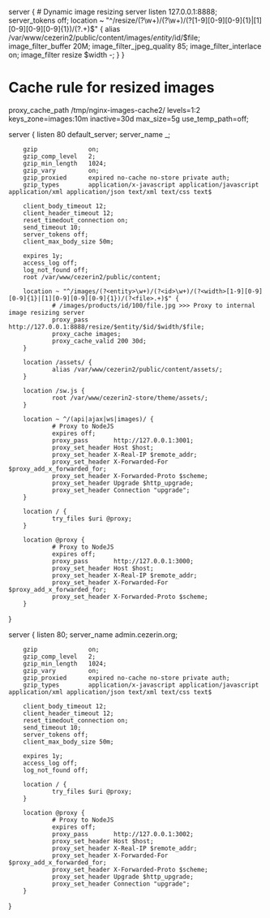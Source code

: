 server {
        # Dynamic image resizing server
        listen 127.0.0.1:8888;
        server_tokens off;
        location ~ "^/resize/(?<entity>\w+)/(?<id>\w+)/(?<width>[1-9][0-9][0-9]{1}|[1][0-9][0-9][0-9]{1})/(?<file>.+)$" {
                alias /var/www/cezerin2/public/content/images/$entity/$id/$file;
                image_filter_buffer 20M;
                image_filter_jpeg_quality 85;
                image_filter_interlace on;
                image_filter resize $width -;
        }
}

# Cache rule for resized images
proxy_cache_path /tmp/nginx-images-cache2/ levels=1:2 keys_zone=images:10m inactive=30d max_size=5g use_temp_path=off;

server {
        listen 80 default_server;
        server_name _;

        gzip              on;
        gzip_comp_level   2;
        gzip_min_length   1024;
        gzip_vary         on;
        gzip_proxied      expired no-cache no-store private auth;
        gzip_types        application/x-javascript application/javascript application/xml application/json text/xml text/css text$

        client_body_timeout 12;
        client_header_timeout 12;
        reset_timedout_connection on;
        send_timeout 10;
        server_tokens off;
        client_max_body_size 50m;

        expires 1y;
        access_log off;
        log_not_found off;
        root /var/www/cezerin2/public/content;

        location ~ "^/images/(?<entity>\w+)/(?<id>\w+)/(?<width>[1-9][0-9][0-9]{1}|[1][0-9][0-9][0-9]{1})/(?<file>.+)$" {
                # /images/products/id/100/file.jpg >>> Proxy to internal image resizing server
                proxy_pass http://127.0.0.1:8888/resize/$entity/$id/$width/$file;
                proxy_cache images;
                proxy_cache_valid 200 30d;
        }

        location /assets/ {
                alias /var/www/cezerin2/public/content/assets/;
        }

        location /sw.js {
                root /var/www/cezerin2-store/theme/assets/;
        }

        location ~ ^/(api|ajax|ws|images)/ {
                # Proxy to NodeJS
                expires off;
                proxy_pass       http://127.0.0.1:3001;
                proxy_set_header Host $host;
                proxy_set_header X-Real-IP $remote_addr;
                proxy_set_header X-Forwarded-For $proxy_add_x_forwarded_for;
                proxy_set_header X-Forwarded-Proto $scheme;
                proxy_set_header Upgrade $http_upgrade;
                proxy_set_header Connection "upgrade";
        }

        location / {
                try_files $uri @proxy;
        }

        location @proxy {
                # Proxy to NodeJS
                expires off;
                proxy_pass       http://127.0.0.1:3000;
                proxy_set_header Host $host;
                proxy_set_header X-Real-IP $remote_addr;
                proxy_set_header X-Forwarded-For $proxy_add_x_forwarded_for;
                proxy_set_header X-Forwarded-Proto $scheme;
        }
}

server {
        listen 80;
        server_name admin.cezerin.org;

        gzip              on;
        gzip_comp_level   2;
        gzip_min_length   1024;
        gzip_vary         on;
        gzip_proxied      expired no-cache no-store private auth;
        gzip_types        application/x-javascript application/javascript application/xml application/json text/xml text/css text$

        client_body_timeout 12;
        client_header_timeout 12;
        reset_timedout_connection on;
        send_timeout 10;
        server_tokens off;
        client_max_body_size 50m;

        expires 1y;
        access_log off;
        log_not_found off;

        location / {
                try_files $uri @proxy;
        }

        location @proxy {
                # Proxy to NodeJS
                expires off;
                proxy_pass       http://127.0.0.1:3002;
                proxy_set_header Host $host;
                proxy_set_header X-Real-IP $remote_addr;
                proxy_set_header X-Forwarded-For $proxy_add_x_forwarded_for;
                proxy_set_header X-Forwarded-Proto $scheme;
                proxy_set_header Upgrade $http_upgrade;
                proxy_set_header Connection "upgrade";
        }
}